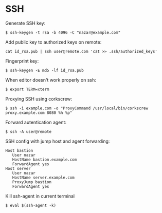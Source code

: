 SSH
===

Generate SSH key:

	$ ssh-keygen -t rsa -b 4096 -C "nazar@example.com"

Add public key to authorized keys on remote:

	cat id_rsa.pub | ssh user@remote.com 'cat >> .ssh/authorized_keys'
	
Fingerprint key:

    $ ssh-keygen -E md5 -lf id_rsa.pub
	
When editor doesn't work properly on ssh:

    $ export TERM=xterm
	
Proxying SSH using corkscrew:

	$ ssh -i example.com -o "ProxyCommand /usr/local/bin/corkscrew proxy.example.com 8080 %h %p"
	
Forward autentication agent:

	$ ssh -A user@remote
	
SSH config with jump host and agent forwarding:

    Host bastion
       User nazar
       HostName bastion.example.com
       ForwardAgent yes
    Host server
       User nazar
       HostName server.example.com
       ProxyJump bastion
       ForwardAgent yes
       
Kill ssh-agent in current terminal

    $ eval $(ssh-agent -k)

